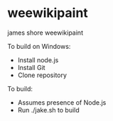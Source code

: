 # weewikipaint
james shore weewikipaint

To build on Windows:
- Install node.js
- Install Git
- Clone repository

To build:
- Assumes presence of Node.js
- Run ./jake.sh to build
